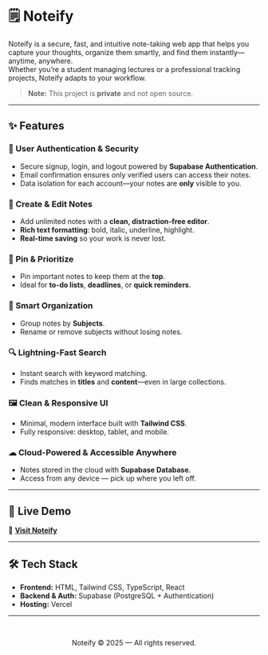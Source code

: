 # 🗒️ Noteify

Noteify is a secure, fast, and intuitive note-taking web app that helps you capture your thoughts, organize them smartly, and find them instantly—anytime, anywhere.  
Whether you’re a student managing lectures or a professional tracking projects, Noteify adapts to your workflow.

> **Note:** This project is **private** and not open source.

---

## ✨ Features

### 🔐 User Authentication & Security
- Secure signup, login, and logout powered by **Supabase Authentication**.
- Email confirmation ensures only verified users can access their notes.
- Data isolation for each account—your notes are **only** visible to you.

### 📝 Create & Edit Notes
- Add unlimited notes with a **clean, distraction-free editor**.
- **Rich text formatting**: bold, italic, underline, highlight.
- **Real-time saving** so your work is never lost.

### 📌 Pin & Prioritize
- Pin important notes to keep them at the **top**.
- Ideal for **to-do lists**, **deadlines**, or **quick reminders**.

### 📂 Smart Organization
- Group notes by **Subjects**.
- Rename or remove subjects without losing notes.

### 🔍 Lightning-Fast Search
- Instant search with keyword matching.
- Finds matches in **titles** and **content**—even in large collections.

### 🖼 Clean & Responsive UI
- Minimal, modern interface built with **Tailwind CSS**.
- Fully responsive: desktop, tablet, and mobile.

### ☁ Cloud-Powered & Accessible Anywhere
- Notes stored in the cloud with **Supabase Database**.
- Access from any device — pick up where you left off.

---

## 🚀 Live Demo
🔗 **[Visit Noteify](https://noteify-notes.vercel.app)**

---

## 🛠 Tech Stack
- **Frontend:** HTML, Tailwind CSS, TypeScript, React  
- **Backend & Auth:** Supabase (PostgreSQL + Authentication)  
- **Hosting:** Vercel  

---

<div align="center">
  <br>
  <p>Noteify © 2025 — All rights reserved.</p>
  
</div>
